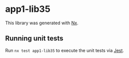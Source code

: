 # app1-lib35

This library was generated with [Nx](https://nx.dev).

## Running unit tests

Run `nx test app1-lib35` to execute the unit tests via [Jest](https://jestjs.io).
